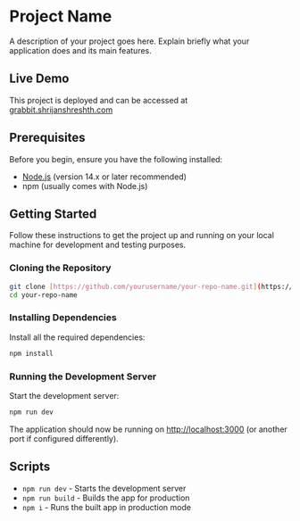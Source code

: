 # Project Name

A description of your project goes here. Explain briefly what your application does and its main features.

## Live Demo

This project is deployed and can be accessed at [grabbit.shrijanshreshth.com](https://grabbit.shrijanshreshth.com)

## Prerequisites

Before you begin, ensure you have the following installed:
- [Node.js](https://nodejs.org/) (version 14.x or later recommended)
- npm (usually comes with Node.js)

## Getting Started

Follow these instructions to get the project up and running on your local machine for development and testing purposes.

### Cloning the Repository

```bash
git clone [https://github.com/yourusername/your-repo-name.git](https://github.com/Shrijan125/Grabbit.git)
cd your-repo-name
```

### Installing Dependencies

Install all the required dependencies:

```bash
npm install
```

### Running the Development Server

Start the development server:

```bash
npm run dev
```

The application should now be running on [http://localhost:3000](http://localhost:3000) (or another port if configured differently).


## Scripts

- `npm run dev` - Starts the development server
- `npm run build` - Builds the app for production
- `npm i` - Runs the built app in production mode
